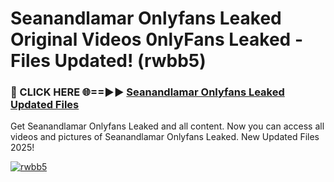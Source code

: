 # Seanandlamar Onlyfans Leaked Original Videos 0nlyFans Leaked - Files Updated! (rwbb5)

<h3>🔴 CLICK HERE 🌐==►► <a href="https://tinyurl.com/x26r9saj" rel="nofollow">Seanandlamar Onlyfans Leaked Updated Files</a></h3>

Get Seanandlamar Onlyfans Leaked and all content. Now you can access all videos and pictures of Seanandlamar Onlyfans Leaked. New Updated Files 2025!

[![rwbb5](https://i.imgur.com/LkgZPqh.gif)](https://tinyurl.com/x26r9saj)
